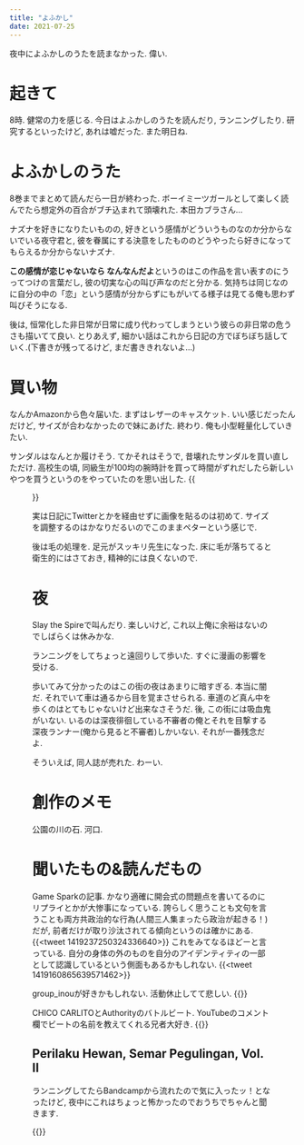 ```yaml
---
title: "よふかし"
date: 2021-07-25
---
```

夜中によふかしのうたを読まなかった. 偉い.
# 起きて
8時. 健常の力を感じる. 今日はよふかしのうたを読んだり, ランニングしたり. 研究するといったけど, あれは嘘だった. また明日ね.

# よふかしのうた
8巻までまとめて読んだら一日が終わった. ボーイミーツガールとして楽しく読んでたら想定外の百合がブチ込まれて頭壊れた. 本田カブラさん...

ナズナを好きになりたいものの, 好きという感情がどういうものなのか分からないでいる夜守君と, 彼を眷属にする決意をしたもののどうやったら好きになってもらえるか分からないナズナ.

**この感情が恋じゃないなら なんなんだよ**というのはこの作品を言い表すのにうってつけの言葉だし, 彼の切実な心の叫び声なのだと分かる.
気持ちは同じなのに自分の中の「恋」という感情が分からずにもがいてる様子は見てる俺も思わず叫びそうになる.

後は, 恒常化した非日常が日常に成り代わってしまうという彼らの非日常の危うさも描いてて良い. とりあえず, 細かい話はこれから日記の方でぼちぼち話していく.(下書きが残ってるけど, まだ書ききれないよ...)
<!--
よふかしのうたで良いなと思うのは二人の感情の間に作為的な冗長性がないことだ.(僕はそんなふうに感じた.) 依然, 高橋留美子先生がこんなことを言ってた.

>「私の感覚ですが、漫画において主人公とヒロインが互いに『好き』と言ってしまうとその瞬間、彼らの物語が終わってしまう印象があります。
>ですから、大切なのは"言葉にしない事"です。
>そうすると2人はすれ違い、勘違いをすると思います。
>『目の前の相手が自分をどう思っているかわからない』
>そんな時、たまに好きなのかなと思わせる出来事があるとたまらなく嬉しいですよね」
たしかにそのとおりで二者間の人間模様を見て楽しむ(文字にするとなかなか最悪だな)過程が面白くて, 
-->

# 買い物
なんかAmazonから色々届いた. まずはレザーのキャスケット. いい感じだったんだけど, サイズが合わなかったので妹にあげた. 終わり.
俺も小型軽量化していきたい.

サンダルはなんとか履けそう. てかそれはそうで, 昔壊れたサンダルを買い直しただけ. 高校生の頃, 同級生が100均の腕時計を買って時間がずれだしたら新しいやつを買うというのをやっていたのを思い出した. 
{{<figure src="/media/2021-07-25-sandals.jpeg" alt="sandals">}}

実は日記にTwitterとかを経由せずに画像を貼るのは初めて. サイズを調整するのはかなりだるいのでこのままペターという感じで.

後は毛の処理を. 足元がスッキリ先生になった. 床に毛が落ちてると衛生的にはさておき, 精神的には良くないので.
# 夜
Slay the Spireで叫んだり. 楽しいけど, これ以上俺に余裕はないのでしばらくは休みかな.

ランニングをしてちょっと遠回りして歩いた. すぐに漫画の影響を受ける.

歩いてみて分かったのはこの街の夜はあまりに暗すぎる. 本当に闇だ. それでいて車は通るから目を覚まさせられる. 車道のど真ん中を歩くのはとてもじゃないけど出来なさそうだ. 後, この街には吸血鬼がいない. いるのは深夜徘徊している不審者の俺とそれを目撃する深夜ランナー(俺から見ると不審者)しかいない. それが一番残念だよ.

そういえば, 同人誌が売れた. わーい.

# 創作のメモ

公園の川の石. 河口.

# 聞いたもの&読んだもの
Game Sparkの記事. かなり適確に開会式の問題点を書いてるのにリプライとかが大惨事になっている. 誇らしく思うことも文句を言うことも両方共政治的な行為(人間三人集まったら政治が起きる！)だが, 前者だけが取り沙汰されてる傾向というのは確かにある.
{{<tweet 1419237250324336640>}}
これをみてなるほどーと言っている. 自分の身体の外のものを自分のアイデンティティの一部として認識しているという側面もあるかもしれない.
{{<tweet 1419160865639571462>}}

group_inouが好きかもしれない. 活動休止してて悲しい.
{{<youtube eY9yxIBv-PU>}}

CHICO CARLITOとAuthorityのバトルビート. YouTubeのコメント欄でビートの名前を教えてくれる兄者大好き.
{{<youtube eJrS6MWR8Is>}}

## Perilaku Hewan, Semar Pegulingan, Vol. II 
ランニングしてたらBandcampから流れたので気に入ったッ！となったけど, 夜中にこれはちょっと怖かったのでおうちでちゃんと聞きます.

{{<bandcamp-album id="1246979054" layout="large">}}